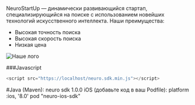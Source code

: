 
#
NeuroStartUp — динамически развивающийся стартап, специализирующийся на поиске с использованием новейших технологий искусственного интеллекта. Наши преимущества:
* Высокая точность поиска
* Высокая скорость поиска
* Низкая цена

![Наше лого](https://i.ibb.co/4N2Gyfc/logo.png)

###Javascript 

```Javascript
<script src="https://localhost/neuro.sdk.min.js"></script>
```


#Java (Maven):
<dependency>
  <groupId>neuro</groupId>
  <artifactId>sdk</artifactId>
  <version>1.0.0</version>
</dependency>
iOS (добавьте код в ваш Podfile):
platform :ios, '8.0'
pod "neuro-ios-sdk"
